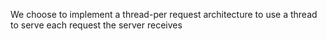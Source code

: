We choose to implement a thread-per request architecture to use a thread to serve each request the server receives